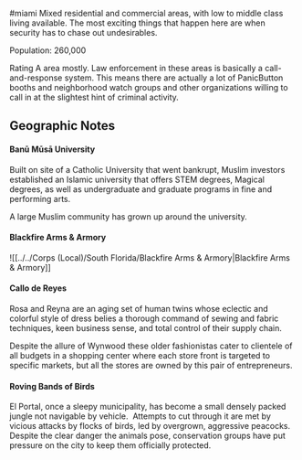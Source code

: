 #miami
Mixed residential and commercial areas, with low to middle class living available. The most exciting things that happen here are when security has to chase out undesirables.  
  
Population: 260,000  
  
Rating A area mostly. Law enforcement in these areas is basically a call-and-response system. This means there are actually a lot of PanicButton booths and neighborhood watch groups and other organizations willing to call in at the slightest hint of criminal activity.

## Geographic Notes

#### Banū Mūsā University

Built on site of a Catholic University that went bankrupt, Muslim investors established an Islamic university that offers STEM degrees, Magical degrees, as well as undergraduate and graduate programs in fine and performing arts.  
  
A large Muslim community has grown up around the university.

#### Blackfire Arms & Armory
![[../../Corps (Local)/South Florida/Blackfire Arms & Armory|Blackfire Arms & Armory]]

#### Callo de Reyes

Rosa and Reyna are an aging set of human twins whose eclectic and colorful style of dress belies a thorough command of sewing and fabric techniques, keen business sense, and total control of their supply chain.   
  
Despite the allure of Wynwood these older fashionistas cater to clientele of all budgets in a shopping center where each store front is targeted to specific markets, but all the stores are owned by this pair of entrepreneurs.

#### Roving Bands of Birds

El Portal, once a sleepy municipality, has become a small densely packed jungle not navigable by vehicle.  Attempts to cut through it are met by vicious attacks by flocks of birds, led by overgrown, aggressive peacocks. Despite the clear danger the animals pose, conservation groups have put pressure on the city to keep them officially protected.
